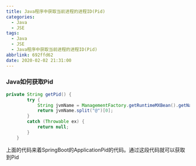 ```yaml
---
title: Java程序中获取当前进程的进程ID(Pid)
categories:
  - Java
  - JSE
tags:
  - Java
  - JSE
  - Java程序中获取当前进程的进程ID(Pid)
abbrlink: 692ffd62
date: 2020-02-02 21:31:00
---
```


### Java如何获取Pid

```java
private String getPid() {
		try {
			String jvmName = ManagementFactory.getRuntimeMXBean().getName();
			return jvmName.split("@")[0];
		}
		catch (Throwable ex) {
			return null;
		}
	}
```
上面的代码来着SpringBoot的ApplicationPid的代码。通过这段代码就可以获取到Pid